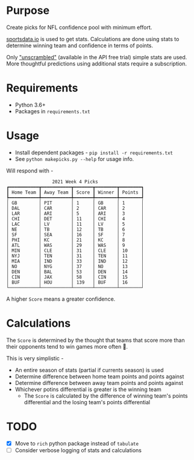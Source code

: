 # Purpose
Create picks for NFL confidence pool with minimum effort.

[sportsdata.io](https://sportsdata.io) is used to get stats. Calculations are
done using stats to determine winning team and confidence in terms of points.

Only ["unscrambled"](https://sportsdata.io/developers/faq#scrambled-data) 
(available in the API free trial) simple stats are used. More thoughtful 
predictions using additional stats require a subscription.

# Requirements
* Python 3.6+
* Packages in `requirements.txt`

# Usage
* Install dependent packages - `pip install -r requirements.txt`
* See `python makepicks.py --help` for usage info.

Will respond with -
```
                 2021 Week 4 Picks                 
┏━━━━━━━━━━━┳━━━━━━━━━━━┳━━━━━━━┳━━━━━━━━┳━━━━━━━━┓
┃ Home Team ┃ Away Team ┃ Score ┃ Winner ┃ Points ┃
┡━━━━━━━━━━━╇━━━━━━━━━━━╇━━━━━━━╇━━━━━━━━╇━━━━━━━━┩
│ GB        │ PIT       │ 1     │ GB     │ 1      │
│ DAL       │ CAR       │ 2     │ CAR    │ 2      │
│ LAR       │ ARI       │ 5     │ ARI    │ 3      │
│ CHI       │ DET       │ 11    │ CHI    │ 4      │
│ LAC       │ LV        │ 11    │ LV     │ 5      │
│ NE        │ TB        │ 12    │ TB     │ 6      │
│ SF        │ SEA       │ 16    │ SF     │ 7      │
│ PHI       │ KC        │ 21    │ KC     │ 8      │
│ ATL       │ WAS       │ 29    │ WAS    │ 9      │
│ MIN       │ CLE       │ 31    │ CLE    │ 10     │
│ NYJ       │ TEN       │ 31    │ TEN    │ 11     │
│ MIA       │ IND       │ 33    │ IND    │ 12     │
│ NO        │ NYG       │ 37    │ NO     │ 13     │
│ DEN       │ BAL       │ 53    │ DEN    │ 14     │
│ CIN       │ JAX       │ 58    │ CIN    │ 15     │
│ BUF       │ HOU       │ 139   │ BUF    │ 16     │
└───────────┴───────────┴───────┴────────┴────────┘
```

A higher `Score` means a greater confidence.

# Calculations
The `Score` is determined by the thought that teams that score more
than their opponents tend to win games more often 🤔.

This is very simplistic -
* An entire season of stats (partial if currents season) is used
* Determine difference between home team points and points against
* Determine difference between away team points and points against
* Whichever potins differential is greater is the winning team
  * The `Score` is calculated by the difference of winning team's points 
    differential and the losing team's points differential

# TODO
- [x] Move to `rich` python package instead of `tabulate`
- [ ] Consider verbose logging of stats and calculations
